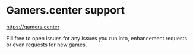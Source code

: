 # Gamers.center support

https://gamers.center

Fill free to open issues for any issues you run into, enhancement requests or even requests for new games.

